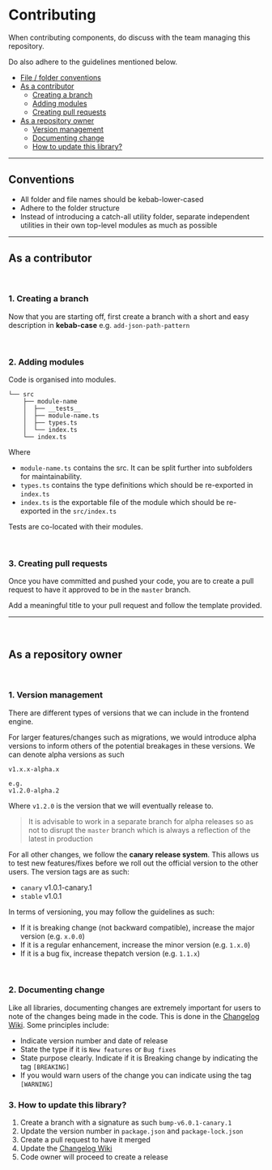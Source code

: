 # Contributing

When contributing components, do discuss with the team managing this repository.

Do also adhere to the guidelines mentioned below.

-   <a href="#convention">File / folder conventions</a>
-   <a href="#contributor">As a contributor</a>
    -   <a href="#creating-branch">Creating a branch</a>
    -   <a href="#adding-modules">Adding modules</a>
    -   <a href="#pull-request">Creating pull requests</a>
-   <a href="#repo-owner">As a repository owner</a>
    -   <a href="#versioning">Version management</a>
    -   <a href="#documenting-change">Documenting change</a>
    -   <a href="#updating">How to update this library?</a>

---

<a id="convention"></a>

## Conventions

-   All folder and file names should be kebab-lower-cased
-   Adhere to the folder structure
-   Instead of introducing a catch-all utility folder, separate independent utilities in their own top-level modules as much as possible

---

<a id="contributor"></a>

## As a contributor

<a id="creating-branch"></a>
<br />

### **1. Creating a branch**

Now that you are starting off, first create a branch with a short and easy description in **kebab-case**
e.g. `add-json-path-pattern`

<a id="adding-modules"></a>
<br />

### **2. Adding modules**

Code is organised into modules.

```
└── src
    ├── module-name
    │  ├── __tests__
    │  ├── module-name.ts
    │  ├── types.ts
    │  └── index.ts
    └── index.ts
```

Where

-   `module-name.ts` contains the src. It can be split further into subfolders for maintainability.
-   `types.ts` contains the type definitions which should be re-exported in `index.ts`
-   `index.ts` is the exportable file of the module which should be re-exported in the `src/index.ts`

Tests are co-located with their modules.

<a id="pull-request"></a>
<br />

### **3. Creating pull requests**

Once you have committed and pushed your code, you are to create a pull request to have it approved to be in the `master` branch.

Add a meaningful title to your pull request and follow the template provided.

---

<a id="repo-owner"></a>
<br />

## As a repository owner

<a id="versioning"></a>
<br />

### **1. Version management**

There are different types of versions that we can include in the frontend engine.

For larger features/changes such as migrations, we would introduce
alpha versions to inform others of the potential breakages in these versions. We can denote alpha versions as such

```
v1.x.x-alpha.x

e.g.
v1.2.0-alpha.2
```

Where `v1.2.0` is the version that we will eventually release to.

> It is advisable to work in a separate branch for alpha releases so as not to disrupt the `master` branch which is
> always a reflection of the latest in production

For all other changes, we follow the **canary release system**. This allows us to test new features/fixes before we roll out the official version to the other users. The version tags are as such:

-   `canary` v1.0.1-canary.1
-   `stable` v1.0.1

In terms of versioning, you may follow the guidelines as such:

-   If it is breaking change (not backward compatible), increase the major version (e.g. `x.0.0`)
-   If it is a regular enhancement, increase the minor version (e.g. `1.x.0`)
-   If it is a bug fix, increase thepatch version (e.g. `1.1.x`)

<a id="documenting-change"></a>
<br />

### **2. Documenting change**

Like all libraries, documenting changes are extremely important for users to note of the changes being made in the code. This is done in the [Changelog Wiki](https://github.com/LifeSG/web-frontend-engine/wiki/Changelog). Some principles include:

-   Indicate version number and date of release
-   State the type if it is `New features` or `Bug fixes`
-   State purpose clearly. Indicate if it is Breaking change by indicating the tag `[BREAKING]`
-   If you would warn users of the change you can indicate using the tag `[WARNING]`

### **3. How to update this library?**

1. Create a branch with a signature as such `bump-v6.0.1-canary.1`
2. Update the version number in `package.json` and `package-lock.json`
3. Create a pull request to have it merged
4. Update the [Changelog Wiki](https://github.com/LifeSG/web-frontend-engine/wiki/Changelog)
5. Code owner will proceed to create a release
